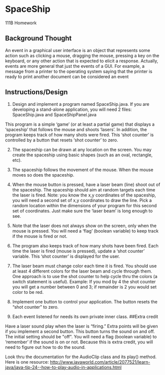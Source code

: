 # SpaceShip
111B Homework

## Background Thought
An event in a graphical user interface is an object that represents some action such as clicking a mouse, dragging the mouse, pressing a key on the keyboard, or any other action that is expected to elicit a response. Actually, events are more general that just the events of a GUI. For example, a message from a printer to the operating system saying that the printer is ready to print another document can be considered an event

## Instructions/Design
1) Design and implement a program named SpaceShip.java.  If you are developing a stand-alone application, you will need 2 files: SpaceShip.java and SpaceShipPanel.java 

This program is a simple ‘game’ (or at least a partial game) that displays a ‘spaceship’ that follows the mouse and shoots ‘lasers’. In addition, the program keeps track of how many shots were fired. This ‘shot counter’ is controlled by a button that resets ‘shot counter’ to zero.

2) The spaceship can be drawn at any location on the screen. You may create the spaceship using basic shapes (such as an oval, rectangle, etc).

3) The spaceship follows the movement of the mouse. When the mouse moves so does the spaceship.

4) When the mouse button is pressed, have a laser beam (line) shoot out of the spaceship. The spaceship should aim at random targets each time the laser is fired. Note: you know the x,y coordinates of the spaceship, you will need a second set of x,y coordinates to draw the line. Pick a random location within the dimensions of your program for this second set of coordinates. Just make sure the ‘laser beam’ is long enough to see.

5) Note that the laser does not always show on the screen, only when the mouse is pressed. You will need a ‘flag’ (boolean variable) to keep track if the mouse is fired or not.

6) The program also keeps track of how many shots have been fired. Each time the laser is fired (mouse is pressed), update a ‘shot counter’ variable. This ‘shot counter’ is displayed for the user.

7) The laser beam must change color each time it is fired. You should use at least 4 different colors for the laser beam and cycle through them. One approach is to use the shot counter to help cycle thru the colors (a switch statement is useful). Example: If you mod by 4 the shot counter you will get a number between 0 and 3; if remainder is 2 you would set color to be red.

8) Implement one button to control your application. The button resets the “shot counter” to zero.

9) Each event listened for needs its own private inner class.
##Extra credit

Have a laser sound play when the laser is “firing.” Extra points will be given if you implement a second button. This button turns the sound on and off. The initial setting should be "off". You will need a flag (boolean variable) to ‘remember’ if the sound is on or not. Because this is extra credit, you will need to figure out how to do the sound.

Look thru the documentation for the AudioClip class and its play() method. Here is one resource:
http://www.javaworld.com/article/2077521/learn-java/java-tip-24--how-to-play-audio-in-applications.html
